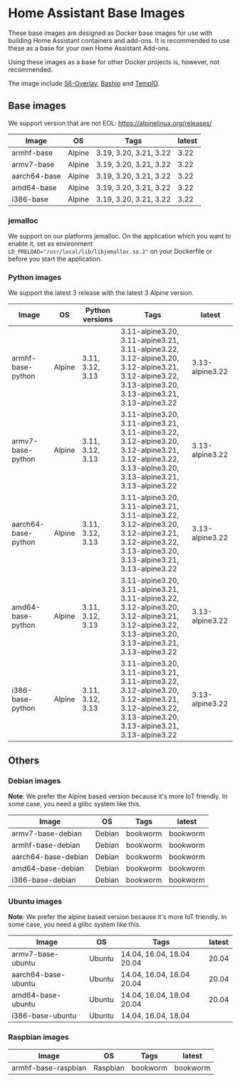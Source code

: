 # Home Assistant Base Images

These base images are designed as Docker base images for use with building Home Assistant containers and add-ons.
It is recommended to use these as a base for your own Home Assistant Add-ons.

Using these images as a base for other Docker projects is, however, not recommended.

The image include [S6-Overlay](https://github.com/just-containers/s6-overlay), [Bashio](https://github.com/hassio-addons/bashio) and [TempIO](https://github.com/home-assistant/tempio).

## Base images

We support version that are not EOL: https://alpinelinux.org/releases/

| Image | OS | Tags | latest |
|-------|----|------|--------|
| armhf-base | Alpine | 3.19, 3.20, 3.21, 3.22 | 3.22 |
| armv7-base | Alpine | 3.19, 3.20, 3.21, 3.22 | 3.22 |
| aarch64-base | Alpine | 3.19, 3.20, 3.21, 3.22 | 3.22 |
| amd64-base | Alpine | 3.19, 3.20, 3.21, 3.22 | 3.22 |
| i386-base | Alpine | 3.19, 3.20, 3.21, 3.22 | 3.22 |

### jemalloc

We support on our platforms jemalloc. On the application which you want to enable it, set as environment `LD_PRELOAD="/usr/local/lib/libjemalloc.so.2"` on your Dockerfile or before you start the application.

### Python images

We support the latest 3 release with the latest 3 Alpine version.

| Image | OS | Python versions | Tags | latest |
|-------|----|-----------------|------|--------|
| armhf-base-python | Alpine | 3.11, 3.12, 3.13 | 3.11-alpine3.20, 3.11-alpine3.21, 3.11-alpine3.22, 3.12-alpine3.20, 3.12-alpine3.21, 3.12-alpine3.22, 3.13-alpine3.20, 3.13-alpine3.21, 3.13-alpine3.22 | 3.13-alpine3.22 |
| armv7-base-python | Alpine | 3.11, 3.12, 3.13 | 3.11-alpine3.20, 3.11-alpine3.21, 3.11-alpine3.22, 3.12-alpine3.20, 3.12-alpine3.21, 3.12-alpine3.22, 3.13-alpine3.20, 3.13-alpine3.21, 3.13-alpine3.22 | 3.13-alpine3.22 |
| aarch64-base-python | Alpine | 3.11, 3.12, 3.13 | 3.11-alpine3.20, 3.11-alpine3.21, 3.11-alpine3.22, 3.12-alpine3.20, 3.12-alpine3.21, 3.12-alpine3.22, 3.13-alpine3.20, 3.13-alpine3.21, 3.13-alpine3.22 | 3.13-alpine3.22 |
| amd64-base-python | Alpine | 3.11, 3.12, 3.13 | 3.11-alpine3.20, 3.11-alpine3.21, 3.11-alpine3.22, 3.12-alpine3.20, 3.12-alpine3.21, 3.12-alpine3.22, 3.13-alpine3.20, 3.13-alpine3.21, 3.13-alpine3.22 | 3.13-alpine3.22 |
| i386-base-python | Alpine | 3.11, 3.12, 3.13 | 3.11-alpine3.20, 3.11-alpine3.21, 3.11-alpine3.22, 3.12-alpine3.20, 3.12-alpine3.21, 3.12-alpine3.22, 3.13-alpine3.20, 3.13-alpine3.21, 3.13-alpine3.22 | 3.13-alpine3.22 |

## Others

### Debian images

**Note**: We prefer the Alpine based version because it's more IoT friendly. In some case, you need a glibc system like this.

| Image | OS | Tags | latest |
|-------|----|------|--------|
| armv7-base-debian | Debian | bookworm | bookworm |
| armhf-base-debian | Debian | bookworm | bookworm |
| aarch64-base-debian | Debian | bookworm | bookworm |
| amd64-base-debian | Debian | bookworm | bookworm |
| i386-base-debian | Debian | bookworm | bookworm |

### Ubuntu images

**Note**: We prefer the alpine based version because it's more IoT friendly. In some case, you need a glibc system like this.

| Image | OS | Tags | latest |
|-------|----|------|--------|
| armv7-base-ubuntu | Ubuntu | 14.04, 16.04, 18.04 20.04 | 20.04 |
| aarch64-base-ubuntu | Ubuntu | 14.04, 16.04, 18.04 20.04 | 20.04 |
| amd64-base-ubuntu | Ubuntu | 14.04, 16.04, 18.04 20.04 | 20.04 |
| i386-base-ubuntu | Ubuntu | 14.04, 16.04, 18.04 | |

### Raspbian images

| Image | OS | Tags | latest |
|-------|----|------|--------|
| armhf-base-raspbian | Raspbian | bookworm | bookworm |
